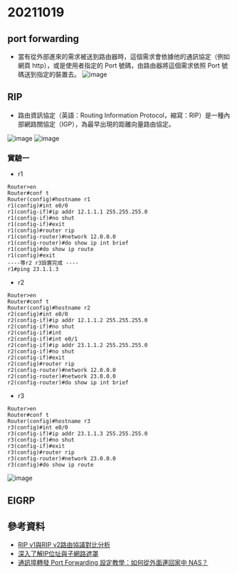 # 20211019 
## port forwarding
* 當有從外部進來的需求被送到路由器時，這個需求會依據他的通訊協定（例如網頁 http），或是使用者指定的 Port 號碼，由路由器將這個需求依照 Port 號碼送到指定的裝置去。
![image](https://user-images.githubusercontent.com/62127656/137851100-e199c9ff-4d57-4c73-a706-6f95c8eb8cd7.png)
## RIP
* 路由資訊協定（英語：Routing Information Protocol，縮寫：RIP）是一種內部網路關協定（IGP），為最早出現的距離向量路由協定。

![image](https://user-images.githubusercontent.com/62127656/137854586-590eb5fa-f92b-4ebb-aaa0-0ab4e63bbcd9.png)
![image](https://user-images.githubusercontent.com/62127656/137855277-53f7a3ac-5d6c-44c6-bc45-454f400ceb6f.png)
### 實驗一
* r1
```
Router>en
Router#conf t
Router(config)#hostname r1
r1(config)#int e0/0
r1(config-if)#ip addr 12.1.1.1 255.255.255.0
r1(config-if)#no shut
r1(config-if)#exit
r1(config)#router rip
r1(config-router)#network 12.0.0.0
r1(config-router)#do show ip int brief
r1(config)#do show ip route
r1(config)#exit
----等r2 r3設置完成 ----
r1#ping 23.1.1.3

```
* r2
```
Router>en
Router#conf t
Router(config)#hostname r2
r2(config)#int e0/0
r2(config-if)#ip addr 12.1.1.2 255.255.255.0
r2(config-if)#no shut
r2(config-if)#int
r2(config-if)#int e0/1
r2(config-if)#ip addr 23.1.1.2 255.255.255.0
r2(config-if)#no shut
r2(config-if)#exit
r2(config)#router rip
r2(config-router)#network 12.0.0.0
r2(config-router)#network 23.0.0.0
r2(config-router)#do show ip int brief
```
* r3
```
Router>en
Router#conf t
Router(config)#hostname r3
r3(config)#int e0/0
r3(config-if)#ip addr 23.1.1.3 255.255.255.0
r3(config-if)#no shut
r3(config-if)#exit
r3(config)#router rip
r3(config-router)#network 23.0.0.0
r3(config)#do show ip route
```

![image](https://user-images.githubusercontent.com/62127656/137866211-9ee1ff2b-f9aa-4555-b7bd-6cfccc07523c.png)

## EIGRP
## 參考資料
* [RIP v1與RIP v2路由協議對比分析](https://blog.xuite.net/lichangying/wretch/176501055-RIP+v1%E8%88%87RIP+v2%E8%B7%AF%E7%94%B1%E5%8D%94%E8%AD%B0%E5%B0%8D%E6%AF%94%E5%88%86%E6%9E%90)
* [深入了解IP位址與子網路遮罩](https://www.netadmin.com.tw/netadmin/zh-tw/technology/D5162EE38674405EADB022E0802A05B2)
* [通訊埠轉發 Port Forwarding 設定教學：如何從外面連回家中 NAS？](https://ningselect.com/30752/58/)
